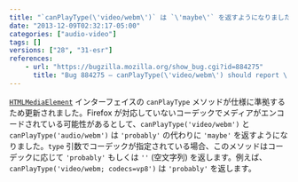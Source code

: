 ```yaml
---
title: "`canPlayType(\'video/webm\')` は `\'maybe\'` を返すようになりました"
date: "2013-12-09T02:32:17-05:00"
categories: ["audio-video"]
tags: []
versions: ["28", "31-esr"]
references:
    - url: "https://bugzilla.mozilla.org/show_bug.cgi?id=884275"
      title: "Bug 884275 – canPlayType(\'video/webm\') should report \'maybe\' instead of \'probably\'"
---
```

[`HTMLMediaElement`](https://developer.mozilla.org/docs/Web/API/HTMLMediaElement) インターフェイスの `canPlayType` メソッドが仕様に準拠するため更新されました。Firefox が対応していないコーデックでメディアがエンコードされている可能性があるとして、`canPlayType('video/webm')` と `canPlayType('audio/webm')` は `'probably'` の代わりに `'maybe'` を返すようになりました。`type` 引数でコーデックが指定されている場合、このメソッドはコーデックに応じて `'probably'` もしくは `''` (空文字列) を返します。例えば、`canPlayType('video/webm; codecs=vp8')` は `'probably'` を返します。
